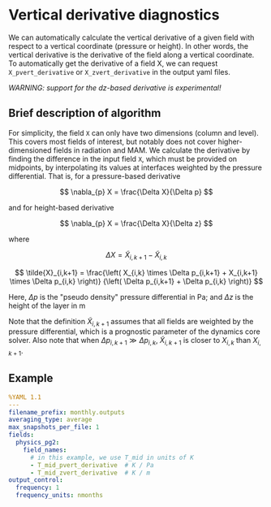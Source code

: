 # Vertical derivative diagnostics

We can automatically calculate the vertical derivative of a given field
with respect to a vertical coordinate (pressure or height).
In other words, the vertical derivative is the derivative of the field
along a vertical coordinate.
To automatically get the derivative of a field X, we can request
`X_pvert_derivative` or `X_zvert_derivative`
in the output yaml files.

*WARNING: support for the dz-based derivative is experimental!*

## Brief description of algorithm

For simplicity, the field `X` can only have two dimensions
(column and level). This covers most fields of interest, but
notably does not cover higher-dimensioned fields in radiation and MAM.
We calculate the derivative by finding the difference in the
input field `X`, which must be provided on midpoints, by interpolating
its values at interfaces weighted by the pressure differential.
That is, for a pressure-based derivative

$$
\nabla_{p} X = \frac{\Delta X}{\Delta p}
$$

and for height-based derivative

$$
\nabla_{p} X = \frac{\Delta X}{\Delta z}
$$

where

$$
\Delta X = \tilde{X}_{i,k+1} - \tilde{X}_{i,k}
$$

$$
\tilde{X}_{i,k+1} = \frac{\left(
    X_{i,k} \times \Delta p_{i,k+1} +
    X_{i,k+1} \times \Delta p_{i,k}
  \right)}
  {\left(
    \Delta p_{i,k+1} + \Delta p_{i,k}
  \right)}
$$

Here, $\Delta p$ is the "pseudo density" pressure differential in Pa;
and $\Delta z$ is the height of the layer in m

Note that the definition $\tilde{X}_{i,k+1}$ assumes that all
fields are weighted by the pressure differential, which is a
prognostic parameter of the dynamics core solver. Also note that
when $\Delta p_{i,k+1} \gg \Delta p_{i,k}$,
$\tilde{X}_{i,k+1}$ is closer to $X_{i,k}$ than $X_{i,k+1}$.

## Example

```yaml
%YAML 1.1
---
filename_prefix: monthly.outputs
averaging_type: average
max_snapshots_per_file: 1
fields:
  physics_pg2:
    field_names:
      # in this example, we use T_mid in units of K
      - T_mid_pvert_derivative  # K / Pa
      - T_mid_zvert_derivative  # K / m
output_control:
  frequency: 1
  frequency_units: nmonths
```
